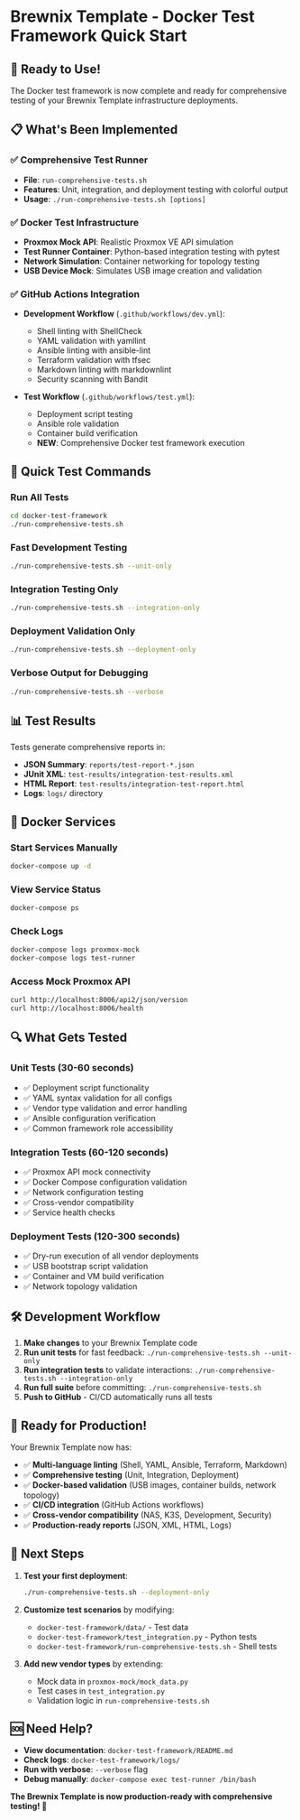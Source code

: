 # Brewnix Template - Docker Test Framework Quick Start

## 🚀 Ready to Use!

The Docker test framework is now complete and ready for comprehensive testing of your Brewnix Template infrastructure deployments.

## 📋 What's Been Implemented

### ✅ Comprehensive Test Runner
- **File**: `run-comprehensive-tests.sh`
- **Features**: Unit, integration, and deployment testing with colorful output
- **Usage**: `./run-comprehensive-tests.sh [options]`

### ✅ Docker Test Infrastructure
- **Proxmox Mock API**: Realistic Proxmox VE API simulation
- **Test Runner Container**: Python-based integration testing with pytest
- **Network Simulation**: Container networking for topology testing
- **USB Device Mock**: Simulates USB image creation and validation

### ✅ GitHub Actions Integration
- **Development Workflow** (`.github/workflows/dev.yml`): 
  - Shell linting with ShellCheck
  - YAML validation with yamllint
  - Ansible linting with ansible-lint
  - Terraform validation with tfsec
  - Markdown linting with markdownlint
  - Security scanning with Bandit

- **Test Workflow** (`.github/workflows/test.yml`):
  - Deployment script testing
  - Ansible role validation
  - Container build verification
  - **NEW**: Comprehensive Docker test framework execution

## 🎯 Quick Test Commands

### Run All Tests
```bash
cd docker-test-framework
./run-comprehensive-tests.sh
```

### Fast Development Testing
```bash
./run-comprehensive-tests.sh --unit-only
```

### Integration Testing Only
```bash
./run-comprehensive-tests.sh --integration-only
```

### Deployment Validation Only
```bash
./run-comprehensive-tests.sh --deployment-only
```

### Verbose Output for Debugging
```bash
./run-comprehensive-tests.sh --verbose
```

## 📊 Test Results

Tests generate comprehensive reports in:
- **JSON Summary**: `reports/test-report-*.json`
- **JUnit XML**: `test-results/integration-test-results.xml`
- **HTML Report**: `test-results/integration-test-report.html`
- **Logs**: `logs/` directory

## 🐳 Docker Services

### Start Services Manually
```bash
docker-compose up -d
```

### View Service Status
```bash
docker-compose ps
```

### Check Logs
```bash
docker-compose logs proxmox-mock
docker-compose logs test-runner
```

### Access Mock Proxmox API
```bash
curl http://localhost:8006/api2/json/version
curl http://localhost:8006/health
```

## 🔍 What Gets Tested

### Unit Tests (30-60 seconds)
- ✅ Deployment script functionality
- ✅ YAML syntax validation for all configs
- ✅ Vendor type validation and error handling
- ✅ Ansible configuration verification
- ✅ Common framework role accessibility

### Integration Tests (60-120 seconds)
- ✅ Proxmox API mock connectivity
- ✅ Docker Compose configuration validation
- ✅ Network configuration testing
- ✅ Cross-vendor compatibility
- ✅ Service health checks

### Deployment Tests (120-300 seconds)
- ✅ Dry-run execution of all vendor deployments
- ✅ USB bootstrap script validation
- ✅ Container and VM build verification
- ✅ Network topology validation

## 🛠 Development Workflow

1. **Make changes** to your Brewnix Template code
2. **Run unit tests** for fast feedback: `./run-comprehensive-tests.sh --unit-only`
3. **Run integration tests** to validate interactions: `./run-comprehensive-tests.sh --integration-only`
4. **Run full suite** before committing: `./run-comprehensive-tests.sh`
5. **Push to GitHub** - CI/CD automatically runs all tests

## 🎉 Ready for Production!

Your Brewnix Template now has:

- ✅ **Multi-language linting** (Shell, YAML, Ansible, Terraform, Markdown)
- ✅ **Comprehensive testing** (Unit, Integration, Deployment)
- ✅ **Docker-based validation** (USB images, container builds, network topology)
- ✅ **CI/CD integration** (GitHub Actions workflows)
- ✅ **Cross-vendor compatibility** (NAS, K3S, Development, Security)
- ✅ **Production-ready reports** (JSON, XML, HTML, Logs)

## 🔗 Next Steps

1. **Test your first deployment**:
   ```bash
   ./run-comprehensive-tests.sh --deployment-only
   ```

2. **Customize test scenarios** by modifying:
   - `docker-test-framework/data/` - Test data
   - `docker-test-framework/test_integration.py` - Python tests
   - `docker-test-framework/run-comprehensive-tests.sh` - Shell tests

3. **Add new vendor types** by extending:
   - Mock data in `proxmox-mock/mock_data.py`
   - Test cases in `test_integration.py`
   - Validation logic in `run-comprehensive-tests.sh`

## 🆘 Need Help?

- **View documentation**: `docker-test-framework/README.md`
- **Check logs**: `docker-test-framework/logs/`
- **Run with verbose**: `--verbose` flag
- **Debug manually**: `docker-compose exec test-runner /bin/bash`

**The Brewnix Template is now production-ready with comprehensive testing! 🎊**
